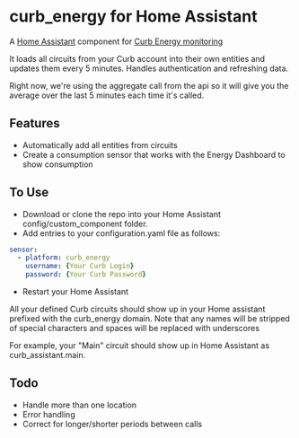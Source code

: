 # curb_energy for Home Assistant

A [Home Assistant](https://www.home-assistant.io/) component for [Curb Energy monitoring](https://www.poweredbyelevation.com/curb-energy-monitoring)

It loads all circuits from your Curb account into their own entities and updates them every 5 minutes.  Handles authentication and refreshing data.

Right now, we're using the aggregate call from the api so it will give you the average over the last 5 minutes each time it's called.

## Features

* Automatically add all entities from circuits
* Create a consumption sensor that works with the Energy Dashboard to show consumption

## To Use
* Download or clone the repo into your Home Assistant config/custom_component folder.
* Add entries to your configuration.yaml file as follows:

```yaml
sensor:
  - platform: curb_energy
    username: {Your Curb Login}
    password: {Your Curb Password}
```

* Restart your Home Assistant

All your defined Curb circuits should show up in your Home assistant prefixed with the curb_energy domain.  Note that any names will be stripped of special characters and spaces will be replaced with underscores

For example, your "Main" circuit should show up in Home Assistant as curb_assistant.main.

## Todo
* Handle more than one location
* Error handling
* Correct for longer/shorter periods between calls